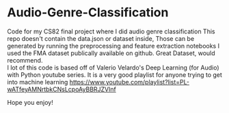 # Audio-Genre-Classification
Code for my CS82 final project where I did audio genre classification
This repo doesn't contain the data.json or dataset inside, Those can be generated by running the preprocessing and feature extraction notebooks
I used the FMA dataset publically available on github. Great Dataset, would recommend.<br>
I lot of this code is based off of Valerio Velardo's Deep Learning (for Audio) with Python youtube series. It is a very good playlist for anyone trying to get into machine learning https://www.youtube.com/playlist?list=PL-wATfeyAMNrtbkCNsLcpoAyBBRJZVlnf

Hope you enjoy!
